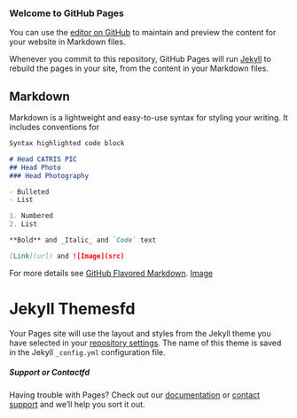 ### Welcome to GitHub Pages

You can use the [editor on GitHub](https://github.com/catrispics/Catris-Photo/edit/master/README.md) to maintain and preview the content for your website in Markdown files.

Whenever you commit to this repository, GitHub Pages will run [Jekyll](https://jekyllrb.com/) to rebuild the pages in your site, from the content in your Markdown files.

## Markdown

Markdown is a lightweight and easy-to-use syntax for styling your writing. It includes conventions for

```markdown
Syntax highlighted code block

# Head CATRIS PIC
## Head Photo
### Head Photography

- Bulleted
- List

1. Numbered
2. List

**Bold** and _Italic_ and `Code` text

[Link](url) and ![Image](src)
```

For more details see [GitHub Flavored Markdown](https://guides.github.com/features/mastering-markdown/).
[Image](src)

# Jekyll Themesfd

Your Pages site will use the layout and styles from the Jekyll theme you have selected in your [repository settings](https://github.com/catrispics/Catris-Photo/settings). The name of this theme is saved in the Jekyll `_config.yml` configuration file.

##### Support or Contactfd

Having trouble with Pages? Check out our [documentation](https://help.github.com/categories/github-pages-basics/) or [contact support](https://github.com/contact) and we’ll help you sort it out.
